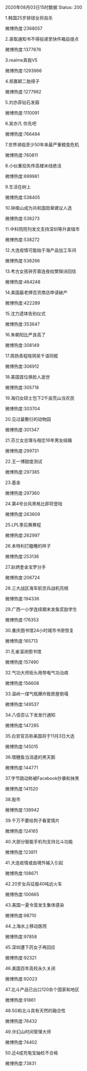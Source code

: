 2020年08月03日15时数据
Status: 200

1.韩国25岁排球女将自杀

微博热度:2368057

2.录取通知书不得投递至快件箱自提点

微博热度:1377876

3.realme真我V5

微博热度:1293966

4.郑嘉颖二胎得子

微博热度:1277982

5.刘亦菲钻石发箍

微博热度:1110091

6.吴亦凡 你先吧

微博热度:766484

7.世界濒临至少50年来最严重粮食危机

微博热度:760811

8.小伙重拾失传高楼米线绝活

微博热度:699961

9.生活在树上

微博热度:538405

10.钟南山成为共和国勋章建议人选

微博热度:538273

11.中科院院刊发文支持深圳等升直辖市

微博热度:538272

12.大连疫情可能始于海产品加工车间

微博热度:538266

13.考古女孩钟芳蓉连夜给樊锦诗回信

微博热度:464248

14.美国最老牌百货商店申请破产

微博热度:422289

15.沈力遗体告别仪式

微博热度:353647

16.朱朝阳比严良高了

微博热度:308149

17.周扬青程晓玥吴千语同框

微博热度:306912

18.美国首位换脸人逝世

微博热度:305718

19.海归女硕士包下2千亩荒山当农民

微博热度:303704

20.见过最敷衍的动物园

微博热度:301347

21.芬兰女总理与相恋16年男友结婚

微博热度:299731

22.王一博甜度测试

微博热度:297385

23.基金

微博热度:297360

24.第4号台风黑格比即将登陆

微博热度:263609

25.LPL季后赛赛程

微博热度:262997

26.本特利打瞌睡的样子

微博热度:253136

27.赵炳奎金宝罗分手

微博热度:206724

28.三大战区海军航空兵战机亮相

微博热度:194336

29.广西一小学连续期末发鱼奖励学生

微博热度:176353

30.重庆图书馆24小时城市书房恢复

微博热度:165713

31.孔雀溜进图书馆

微博热度:157490

32.气功大师街头用带电气功治病

微博热度:156608

33.温岭一煤气瓶爆炸致房屋倒塌

微博热度:149537

34.八佰否认下发发行通知

微博热度:147285

35.白宫官员称美国将于11月3日大选

微博热度:145015

36.喂鲤鱼当消遣的黑天鹅

微博热度:144771

37.字节跳动称被Facebook抄袭和抹黑

微博热度:141520

38.股市

微博热度:138942

39.千万不要给狗子看爱情片

微博热度:124165

40.大部分智能手机均支持北斗功能

微博热度:123811

41.大连疫情或由境外输入引起

微博热度:108671

42.20岁女兵征服40吨远火车

微博热度:100665

43.美国一夏令营发生集体感染

微博热度:98710

44.上海水上移动医院

微博热度:97858

45.深圳遭下药女子再回应

微博热度:92321

46.美国百年高校永久关闭

微博热度:92023

47.北斗产品已出口120余个国家和地区

微博热度:91861

48.5G和北斗具有天然的融合性

微博热度:76432

49.许幻山时间管理大师

微博热度:74402

50.近4成充电宝抽检不合格

微博热度:73831

